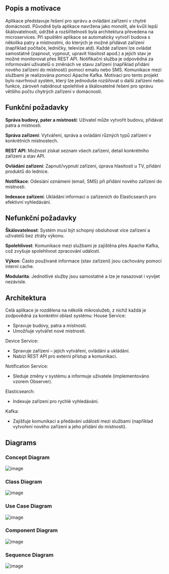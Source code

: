 ## Popis a motivace 
Aplikace představuje řešení pro správu a ovládání zařízení v chytré domácnosti. Původně byla aplikace navržena jako monolit, ale kvůli lepší škálovatelnosti, údržbě a rozšiřitelnosti byla architektura převedena na microservices.
Při spuštění aplikace se automaticky vytvoří budova s několika patry a místnostmi, do kterých je možné přidávat zařízení (například počítače, ledničky, televize atd). Každé zařízení lze ovládat samostatně (zapnout, vypnout, upravit hlasitost apod.) a jejich stav je možné monitorovat přes REST API.
Notifikační služba je odpovědná za informování uživatelů o změnách ve stavu zařízení (například přidání nového zařízení do místnosti) pomocí emailu nebo SMS. Komunikace mezi službami je realizována pomocí Apache Kafka.
Motivací pro tento projekt bylo navrhnout systém, který lze jednoduše rozšiřovat o další zařízení nebo funkce, zároveň nabídnout spolehlivé a škálovatelné řešení pro správu většího počtu chytrých zařízení v domácnosti.

## Funkční požadavky
**Správa budovy, pater a místností**:
 Uživatel může vytvořit budovu, přidávat patra a místnosti.
 
**Správa zařízení**:
 Vytváření, správa a ovládání různých typů zařízení v konkrétních místnostech.

**REST API**:
 Možnost získat seznam všech zařízení, detail konkrétního zařízení a stav API.

**Ovládání zařízení**:
 Zapnutí/vypnutí zařízení, úprava hlasitosti u TV, přidání produktů do lednice.

**Notifikace**:
 Odesíání oznámení (email, SMS) při přidání nového zařízení do místnosti.

**Indexace zařízení**:
 Ukládání informací o zařízeních do Elasticsearch pro efektivní vyhledávání.

## Nefunkční požadavky
**Škálovatelnost**:
 Systém musí být schopný obsluhovat více zařízení a uživatelů bez ztráty výkonu.
 
**Spolehlivost**:
 Komunikace mezi službami je zajištěna přes Apache Kafka, což zvyšuje spolehlivost zpracování událostí.
 
**Výkon**:
 Často používané informace (stav zařízení) jsou cachovány pomocí interní cache.
 
**Modularita**:
 Jednotlivé služby jsou samostatné a lze je nasazovat i vyvíjet nezávisle.

## Architektura
Celá aplikace je rozdělena na několik mikroslužeb, z nichž každá je zodpovědná za konkrétní oblast systému:
House Service:
 - Spravuje budovy, patra a místnosti.
 - Umožňuje vytvářet nové místnosti.

Device Service:
 - Spravuje zařízení – jejich vytváření, ovládání a ukládání.
 - Nabízí REST API pro externí přístup a komunikaci.

Notification Service:
 - Sleduje změny v systému a informuje uživatele (implementováno vzorem Observer).

Elasticsearch:
 - Indexuje zařízení pro rychlé vyhledávání.

Kafka:
 - Zajišťuje komunikaci a předávání událostí mezi službami (například vytvoření nového zařízení a jeho přidání do místnosti).

## Diagrams
###  Concept Diagram  
![image](https://github.com/user-attachments/assets/ec6548fd-721a-439c-aeac-2e6b30811ba6)

###  Class Diagram  
![image](https://github.com/user-attachments/assets/d4f2839b-65fd-4be4-80fd-01750893edb5)

###  Use Case Diagram  
![image](https://github.com/user-attachments/assets/58ee45bc-cba9-420c-87c2-370125302459)

### Component Diagram
![image](https://github.com/user-attachments/assets/473ef861-53fd-47d6-a7c4-d685548e6afb)

### Sequence Diagram
![image](https://github.com/user-attachments/assets/d3a2c2aa-607d-4969-ab78-368ce50ea537)
